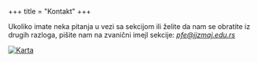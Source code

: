 +++
title = "Kontakt"
+++

Ukoliko imate neka pitanja u vezi sa sekcijom ili želite da nam se obratite iz drugih razloga, pišite nam na zvanični imejl sekcije: [*pfe@jjzmaj.edu.rs*](mailto:pfe@jjzmaj.edu.rs)

 [![Karta](/images/lokacija_mapa.png)](https://www.google.rs/maps/dir//45.2579191,19.8474714/@45.2586479,19.8469759,18z)